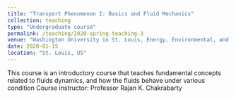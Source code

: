 ```yaml
---
title: "Transport Phenomenon I: Basics and Fluid Mechanics"
collection: teaching
type: "Undergraduate course"
permalink: /teaching/2020-spring-teaching-3
venue: "Washington University in St. Louis, Energy, Environmental, and Chemical Engineering"
date: 2020-01-15
location: "St. Louis, US"
---
```


This course is an introductory course that teaches fundamental concepts related to fluids dynamics, and how the fluids behave under various condition
Course instructor: Professor Rajan K. Chakrabarty

<!-- Heading 1
======

Heading 2
======

Heading 3
====== -->
